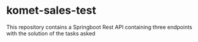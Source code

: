 # komet-sales-test
This repository contains a Springboot Rest API containing three endpoints with the solution of the tasks asked
